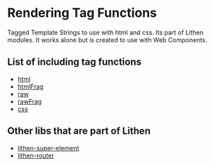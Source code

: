 # Rendering Tag Functions

Tagged Template Strings to use with html and css.
Its part of Lithen modules. It works alone but is created to use with Web Components.

## List of including tag functions
- [html](./docs/html.md)
- [htmlFrag](./docs.html-frag.md)
- [raw](./docs/raw.md)
- [rawFrag](./docs/rawFrag.md)
- [css](./docs/css.md)

## Other libs that are part of Lithen
- [lithen-super-element](https://www.npmjs.com/package/lithen-super-element)
- [lithen-router](https://www.npmjs.com/package/lithen-router)
